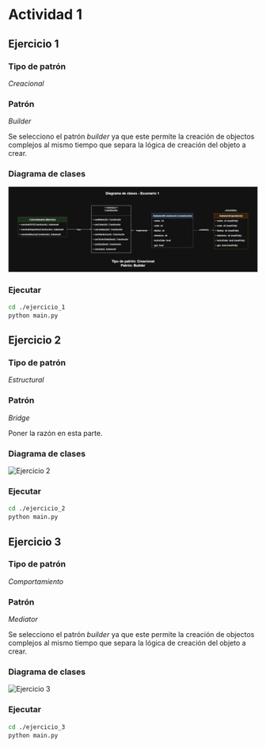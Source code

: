 # Actividad 1

## Ejercicio 1

### Tipo de patrón

_Creacional_

### Patrón

_Builder_

Se selecciono el patrón _builder_ ya que este permite la creación de objectos complejos al mismo tiempo que separa la lógica de creación del objeto a crear.

### Diagrama de clases

![Ejercicio 1](ejercicio_1/ejercicio%201.png)

### Ejecutar

```bash
cd ./ejercicio_1
python main.py
```

## Ejercicio 2

### Tipo de patrón

_Estructural_

### Patrón

_Bridge_

Poner la razón en esta parte.

### Diagrama de clases

![Ejercicio 2](ejercicio%202.png)

### Ejecutar

```bash
cd ./ejercicio_2
python main.py
```

## Ejercicio 3

### Tipo de patrón

_Comportamiento_

### Patrón

_Mediator_

Se selecciono el patrón _builder_ ya que este permite la creación de objectos complejos al mismo tiempo que separa la lógica de creación del objeto a crear.

### Diagrama de clases

![Ejercicio 3](ejercicio%203.png)

### Ejecutar

```bash
cd ./ejercicio_3
python main.py
```
